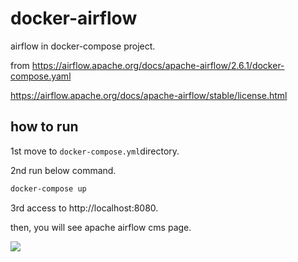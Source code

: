 # docker-airflow
airflow in docker-compose project.

from https://airflow.apache.org/docs/apache-airflow/2.6.1/docker-compose.yaml

https://airflow.apache.org/docs/apache-airflow/stable/license.html


## how to run

1st move to `docker-compose.yml`directory.

2nd run below command.

```sh
docker-compose up
```

3rd access to http://localhost:8080. 

then, you will see apache airflow cms page.


<img src="./screenshot/csm.png">





